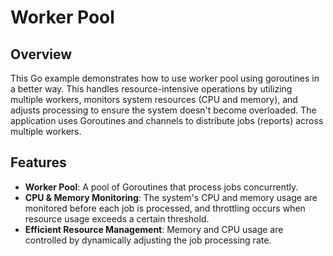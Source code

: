 # Worker Pool

## Overview

This Go example demonstrates how to use worker pool using goroutines in a better way. This handles resource-intensive operations by utilizing multiple workers, monitors system resources (CPU and memory), and adjusts processing to ensure the system doesn't become overloaded. The application uses Goroutines and channels to distribute jobs (reports) across multiple workers.

## Features

- **Worker Pool**: A pool of Goroutines that process jobs concurrently.
- **CPU & Memory Monitoring**: The system's CPU and memory usage are monitored before each job is processed, and throttling occurs when resource usage exceeds a certain threshold.
- **Efficient Resource Management**: Memory and CPU usage are controlled by dynamically adjusting the job processing rate.
